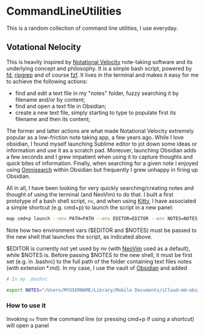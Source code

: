 # CommandLineUtilities

This is a random collection of command line utilities, I use everyday.

## Votational Nelocity

This is heavily inspired by [Notational Velocity](https://en.wikipedia.org/wiki/Notational_Velocity) note-taking software and its underlying concept and philosophy. It is a simple bash script, powered by [fd](https://github.com/sharkdp/fd), [ripgrep](https://github.com/BurntSushi/ripgrep) and of course [fzf](https://github.com/junegunn/fzf). It lives in the terminal and makes it easy for me to achieve the following actions:

- find and edit a text file in my "notes" folder, fuzzy searching it by filename and/or by content;
- find and open a text file in Obsidian;
- create a new text file, simply starting to type to populate first its filename and then its content;

The former and latter actions are what made Notational Velocity extremely popular as a low-friction note taking app, a few years ago. While I love obsidian, I found myself launching Sublime editor to jot down some ideas or information and use it as a scratch pad. Moreover, launching Obsidian adds a few seconds and I grew impatient when using it to capture thoughts and quick bites of information. Finally, when searching for a given note I enjoyed using [Omnisearch](https://github.com/scambier/obsidian-omnisearch) within Obsidian but frequently I grew unhappy in firing up Obsidian.

All in all, I have been looking for very quickly searching/creating notes and thought of using the terminal (and NeoVim) to do that. I built a first prototype of a bash shell script, `nv`, and when using [Kitty](https://sw.kovidgoyal.net/kitty/), I have associated a simple shortcut (e.g. cmd+p) to launch the script in a new panel:

```bash
map cmd+p launch --env PATH=PATH --env EDITOR=EDITOR --env NOTES=NOTES /opt/homebrew/bin/bash -lc path/to/nv
```

Note how two environment vars ($EDITOR and $NOTES) must be passed to the new shell that launches the script, as indicated above.

$EDITOR is currently not yet used by nv (with [NeoVim](https://neovim.io) used as a default), while $NOTES is. Before passing $NOTES to the new shell, it must be first set (e.g. in .bashrc) to the full path of the folder containing text files notes (with extension *.md). In my case, I use the vault of [Obsidian](https://obsidian.md) and added

```bash
# In my .bashrc

export NOTES="/Users/MYUSERNAME/Library/Mobile Documents/iCloud~md~obsidian/Documents/notes"
```


### How to use it

Invoking `nv` from the command line (or pressing cmd+p if using a shortcut) will open a panel
